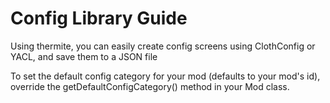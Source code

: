 # Config Library Guide

Using thermite, you can easily create config screens using ClothConfig or YACL, and save them to a JSON file

To set the default config category for your mod (defaults to your mod's id), override the getDefaultConfigCategory() method in your Mod class.
